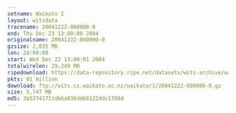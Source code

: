 ```yaml
---
setname: Waikato I
layout: witsdata
tracename: 20041222-000000-0
end: Thu Dec 23 13:00:00 2004
originalname: 20041222-000000-0
gzsize: 2,035 MB
len: 24:00:00
start: Wed Dec 22 13:00:01 2004
totalwirelen: 29,249 MB
ripedownload: https://data-repository.ripe.net/datasets/wits-archive/waikato/1/20041222-000000-0.gz
pkts: 81 million
download: ftp://wits.cs.waikato.ac.nz/waikato/1/20041222-000000-0.gz
size: 5,747 MB
md5: 3b53741711db6a836dd68122ddc1700d
---
```

